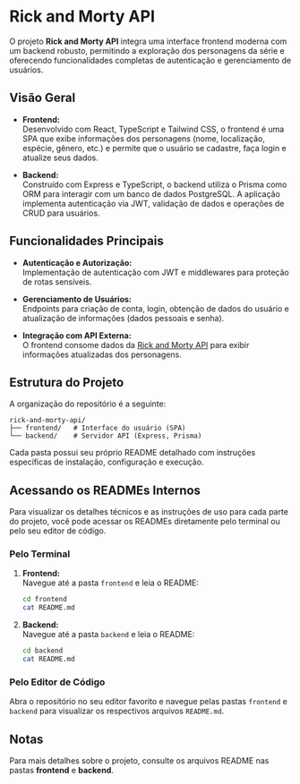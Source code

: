 # Rick and Morty API

O projeto **Rick and Morty API** integra uma interface frontend moderna com um backend robusto, permitindo a exploração dos personagens da série e oferecendo funcionalidades completas de autenticação e gerenciamento de usuários.

## Visão Geral

- **Frontend:**  
  Desenvolvido com React, TypeScript e Tailwind CSS, o frontend é uma SPA que exibe informações dos personagens (nome, localização, espécie, gênero, etc.) e permite que o usuário se cadastre, faça login e atualize seus dados.

- **Backend:**  
  Construído com Express e TypeScript, o backend utiliza o Prisma como ORM para interagir com um banco de dados PostgreSQL. A aplicação implementa autenticação via JWT, validação de dados e operações de CRUD para usuários.

## Funcionalidades Principais

- **Autenticação e Autorização:**  
  Implementação de autenticação com JWT e middlewares para proteção de rotas sensíveis.

- **Gerenciamento de Usuários:**  
  Endpoints para criação de conta, login, obtenção de dados do usuário e atualização de informações (dados pessoais e senha).

- **Integração com API Externa:**  
  O frontend consome dados da [Rick and Morty API](https://rickandmortyapi.com/) para exibir informações atualizadas dos personagens.

## Estrutura do Projeto

A organização do repositório é a seguinte:

```
rick-and-morty-api/
├── frontend/   # Interface do usuário (SPA)
└── backend/    # Servidor API (Express, Prisma)
```

Cada pasta possui seu próprio README detalhado com instruções específicas de instalação, configuração e execução.

## Acessando os READMEs Internos

Para visualizar os detalhes técnicos e as instruções de uso para cada parte do projeto, você pode acessar os READMEs diretamente pelo terminal ou pelo seu editor de código.

### Pelo Terminal

1. **Frontend:**  
   Navegue até a pasta `frontend` e leia o README:

   ```bash
   cd frontend
   cat README.md
   ```

2. **Backend:**  
   Navegue até a pasta `backend` e leia o README:

   ```bash
   cd backend
   cat README.md
   ```

### Pelo Editor de Código

Abra o repositório no seu editor favorito e navegue pelas pastas `frontend` e `backend` para visualizar os respectivos arquivos `README.md`.

## Notas
Para mais detalhes sobre o projeto, consulte os arquivos README nas pastas **frontend** e **backend**.